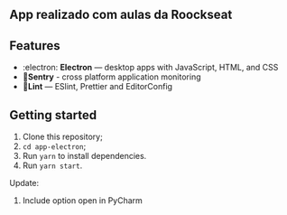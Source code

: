 ## App realizado com aulas da Roockseat

## Features

- :electron: **Electron** — desktop apps with JavaScript, HTML, and CSS
- 🔺**Sentry** - cross platform application monitoring
- 💖**Lint** — ESlint, Prettier and EditorConfig

## Getting started

1. Clone this repository;
2. `cd app-electron`;<br />
3. Run `yarn` to install dependencies.<br />
4. Run `yarn start`.

Update:
1. Include option open in PyCharm
